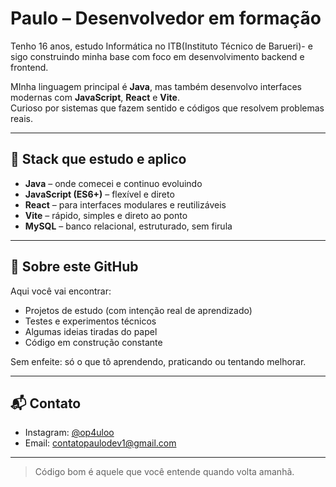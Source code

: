 # Paulo – Desenvolvedor em formação

Tenho 16 anos, estudo Informática no ITB(Instituto Técnico de Barueri)- e sigo construindo minha base com foco em desenvolvimento backend e frontend.

MInha linguagem principal  é **Java**, mas também desenvolvo interfaces modernas com **JavaScript**, **React** e **Vite**.  
Curioso por sistemas que fazem sentido e códigos que resolvem problemas reais.

---

## 🔧 Stack que estudo e aplico

- **Java** – onde comecei e continuo evoluindo
- **JavaScript (ES6+)** – flexível e direto
- **React** – para interfaces modulares e reutilizáveis
- **Vite** – rápido, simples e direto ao ponto
- **MySQL** – banco relacional, estruturado, sem firula

---

## 📁 Sobre este GitHub

Aqui você vai encontrar:

- Projetos de estudo (com intenção real de aprendizado)
- Testes e experimentos técnicos
- Algumas ideias tiradas do papel
- Código em construção constante

Sem enfeite: só o que tô aprendendo, praticando ou tentando melhorar.

---

## 📬 Contato

- Instagram: [@op4uloo](https://www.instagram.com/op4uloo/)
- Email: contatopaulodev1@gmail.com

---

> Código bom é aquele que você entende quando volta amanhã.

